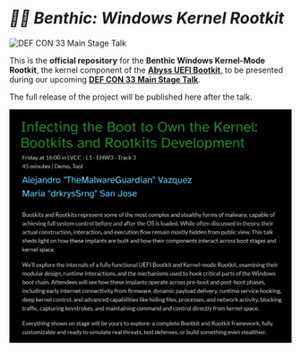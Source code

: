 # ***🏴‍☠️ Benthic: Windows Kernel Rootkit***

![DEF CON 33 Main Stage Talk](https://img.shields.io/badge/DEF%20CON%2033-Main%20Stage%20Talk-informational?style=for-the-badge&logo=hackaday)

This is the **official repository** for the **Benthic Windows Kernel-Mode Rootkit**, the kernel component of the **[Abyss UEFI Bootkit](https://github.com/TheMalwareGuardian/Abyss)**, to be presented during our upcoming **[DEF CON 33 Main Stage Talk](https://defcon.org/html/defcon-33/dc-33-speakers.html#content_60321)**.

The full release of the project will be published here after the talk.

<p align="center">
	<a href="https://defcon.org/html/defcon-33/dc-33-speakers.html#content_60321" target="_blank">
		<img src="Images/Illustrations/Talk_Title_Webpage_DEF_CON.png" alt="DEF CON 33 Benthic Talk">
	</a>
</p>
